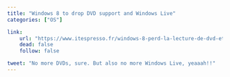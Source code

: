 ```yaml
---
title: "Windows 8 to drop DVD support and Windows Live"
categories: ["OS"]

link:
    url: "https://www.itespresso.fr/windows-8-perd-la-lecture-de-dvd-et-windows-live-53038.html"
    dead: false
    follow: false

tweet: "No more DVDs, sure. But also no more Windows Live, yeaaah!!"
---
```

